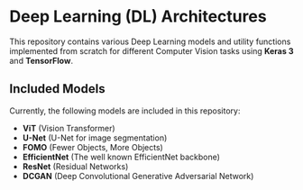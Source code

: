 # Deep Learning (DL) Architectures

This repository contains various Deep Learning models and utility functions implemented from scratch for different Computer Vision tasks using **Keras 3** and **TensorFlow**.

## Included Models

Currently, the following models are included in this repository:

- **ViT** (Vision Transformer)
- **U-Net** (U-Net for image segmentation)
- **FOMO** (Fewer Objects, More Objects)
- **EfficientNet** (The well known EfficientNet backbone)
- **ResNet** (Residual Networks)
- **DCGAN** (Deep Convolutional Generative Adversarial Network)
